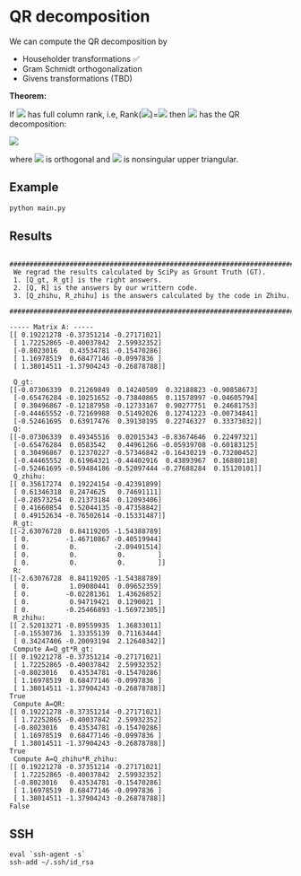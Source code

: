 # QR decomposition
We can compute the QR decomposition by 
* Householder transformations ✅
* Gram Schmidt orthogonalization 
* Givens transformations (TBD)

**Theorem:**

If <img src="https://render.githubusercontent.com/render/math?math=A \in \mathbb{R}^{m \times n}"> has full column rank, i.e, Rank(<img src="https://render.githubusercontent.com/render/math?math=A">)=<img src="https://render.githubusercontent.com/render/math?math=n"> then <img src="https://render.githubusercontent.com/render/math?math=A"> has the QR decomposition:

<img src="https://render.githubusercontent.com/render/math?math=A = Q \begin{bmatrix}R \\0 \end{bmatrix} = Q_1 R">

where <img src="https://render.githubusercontent.com/render/math?math=Q=[Q_1, Q_2] \in \mathbb{R}^{m \times m}"> is orthogonal and <img src="https://render.githubusercontent.com/render/math?math=R \in \mathbb{R}^{n \times n}"> is nonsingular upper triangular.

## Example
```python
python main.py
```

## Results
```
 ###################################################################################### 
 We regrad the results calculated by SciPy as Grount Truth (GT). 
 1. [Q_gt, R_gt] is the right answers.  
 2. [Q, R] is the answers by our writtern code.  
 3. [Q_zhihu, R_zhihu] is the answers calculated by the code in Zhihu.  
 ######################################################################################  

----- Matrix A: ----- 
[[ 0.19221278 -0.37351214 -0.27171021]
 [ 1.72252865 -0.40037842  2.59932352]
 [-0.8023016   0.43534781 -0.15470286]
 [ 1.16978519  0.68477146 -0.0997836 ]
 [ 1.38014511 -1.37904243 -0.26878788]]

 Q_gt:  
[[-0.07306339  0.21269849  0.14240509  0.32188823 -0.90858673]
 [-0.65476284 -0.10251652 -0.73840865  0.11578997 -0.04605794]
 [ 0.30496867 -0.12187958 -0.12733167  0.90277751  0.24681753]
 [-0.44465552 -0.72169988  0.51492026  0.12741223 -0.00734841]
 [-0.52461695  0.63917476  0.39130195  0.22746327  0.33373032]]
 Q:  
[[-0.07306339  0.49345516  0.02015343 -0.83674646  0.22497321]
 [-0.65476284  0.0583542   0.44961266 -0.05939708 -0.60183125]
 [ 0.30496867  0.12370227 -0.57346842 -0.16430219 -0.73200452]
 [-0.44465552  0.61964321 -0.44402916  0.43893967  0.16880118]
 [-0.52461695 -0.59484186 -0.52097444 -0.27688284  0.15120101]]
 Q_zhihu:  
[[ 0.35617274  0.19224154 -0.42391899]
 [ 0.61346318  0.2474625   0.74691111]
 [-0.28573254  0.21373184  0.12093406]
 [ 0.41660854  0.52044135 -0.47358842]
 [ 0.49152634 -0.76502614 -0.15331487]]
 R_gt:  
[[-2.63076728  0.84119205 -1.54388789]
 [ 0.         -1.46710867 -0.40519944]
 [ 0.          0.         -2.09491514]
 [ 0.          0.          0.        ]
 [ 0.          0.          0.        ]]
 R:  
[[-2.63076728  0.84119205 -1.54388789]
 [ 0.          1.09080441  0.09652359]
 [ 0.         -0.02281361  1.43626852]
 [ 0.          0.94719421  0.1290021 ]
 [ 0.         -0.25466893 -1.56972305]]
 R_zhihu:  
[[ 2.52013271 -0.89559935  1.36833011]
 [-0.15530736  1.33355139  0.71163444]
 [ 0.34247406 -0.20093194  2.12640342]]
 Compute A=Q_gt*R_gt:  
[[ 0.19221278 -0.37351214 -0.27171021]
 [ 1.72252865 -0.40037842  2.59932352]
 [-0.8023016   0.43534781 -0.15470286]
 [ 1.16978519  0.68477146 -0.0997836 ]
 [ 1.38014511 -1.37904243 -0.26878788]]
True
 Compute A=QR:  
[[ 0.19221278 -0.37351214 -0.27171021]
 [ 1.72252865 -0.40037842  2.59932352]
 [-0.8023016   0.43534781 -0.15470286]
 [ 1.16978519  0.68477146 -0.0997836 ]
 [ 1.38014511 -1.37904243 -0.26878788]]
True
 Compute A=Q_zhihu*R_zhihu:  
[[ 0.19221278 -0.37351214 -0.27171021]
 [ 1.72252865 -0.40037842  2.59932352]
 [-0.8023016   0.43534781 -0.15470286]
 [ 1.16978519  0.68477146 -0.0997836 ]
 [ 1.38014511 -1.37904243 -0.26878788]]
False
```

## SSH
```
eval `ssh-agent -s`
ssh-add ~/.ssh/id_rsa
```
